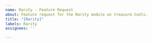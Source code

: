 ```yaml
---
name: Rarity - Feature Request
about: Feature request for the Rarity module on treasure.tools.
title: "[Rarity]"
labels: Rarity
assignees: ''

---
```



